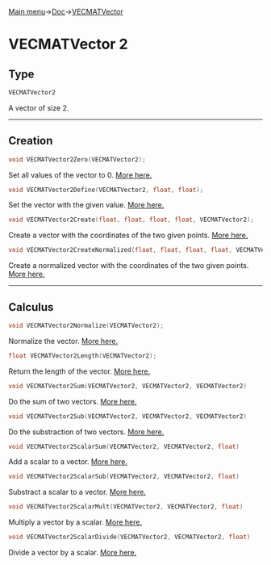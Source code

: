 [Main menu](../../Readme.md)->[Doc](../VECMATKit.md)->[VECMATVector](VECMATVector.md)

# **VECMATVector 2**
## **Type**

```C
VECMATVector2
```
A vector of size 2.
_____________
## **Creation**

```C
void VECMATVector2Zero(VECMATVector2);
```
Set all values of the vector to 0. [More here.](./functions/VECMATVector2/VECMATVector2Zero.md)

```C
void VECMATVector2Define(VECMATVector2, float, float);
```
Set the vector with the given value. [More here.](./functions/VECMATVector2/VECMATVector2Define.md)

```C
void VECMATVector2Create(float, float, float, float, VECMATVector2);
```
Create a vector with the coordinates of the two given points. [More here.](./functions/VECMATVector2/VECMATVector2Create.md)

```C
void VECMATVector2CreateNormalized(float, float, float, float, VECMATVector2);
```
Create a normalized vector with the coordinates of the two given points. [More here.](./functions/VECMATVector2/VECMATVector2CreateNormalized.md)

________________
## **Calculus**


```C
void VECMATVector2Normalize(VECMATVector2);
````
Normalize the vector. [More here.](./functions/VECMATVector2/VECMATVector2Normalize.md)

```C
float VECMATVector2Length(VECMATVector2);
```
Return the length of the vector. [More here.](./functions/VECMATVector2/VECMATVector2Length.md)

```C
void VECMATVector2Sum(VECMATVector2, VECMATVector2, VECMATVector2)
```
Do the sum of two vectors. [More here.](./functions/VECMATVector2/VECMATVector2Sum.md)

```C
void VECMATVector2Sub(VECMATVector2, VECMATVector2, VECMATVector2)
```
Do the substraction of two vectors. [More here.](./functions/VECMATVector2/VECMATVector2Sub.md)

```C
void VECMATVector2ScalarSum(VECMATVector2, VECMATVector2, float)
```
Add a scalar to a vector. [More here.](./functions/VECMATVector2/VECMATVector2ScalarSum.md)

```C
void VECMATVector2ScalarSub(VECMATVector2, VECMATVector2, float)
```
Substract a scalar to a vector. [More here.](./functions/VECMATVector2/VECMATVector2ScalarSub.md)

```C
void VECMATVector2ScalarMult(VECMATVector2, VECMATVector2, float)
````
Multiply a vector by a scalar. [More here.](./functions/VECMATVector2/VECMATVector2ScalarMult.md)

```C
void VECMATVector2ScalarDivide(VECMATVector2, VECMATVector2, float)
```
Divide a vector by a scalar. [More here.](./functions/VECMATVector2/VECMATVector2ScalarDivide.md)
